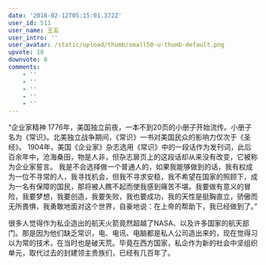 ```yaml
---
date: '2018-02-12T05:15:01.372Z'
user_id: 511
user_name: 王五
user_intro: ''
user_avatar: /static/upload/thumb/small50-u-thumb-default.png
upvote: 18
downvote: 0
comments:
    - ''
    - ''
    - ''
    - ''
    - ''
---
```


“企业家精神 1776年，美国独立前夜，一本不到20页的小册子开始流传。小册子名为《常识》。北美独立战争期间，《常识》一书对美国民众的影响力仅次于《圣经》。 1904年，美国《企业家》杂志选用《常识》中的一段话作为发刊词，此后百余年中，沧海桑田，物是人非，但杂志扉页上的这段话却从来没有改变，它被称为企业家誓言。 我是不会选择做一个普通人的，如果我能够做到的话，我有权成为一位不寻常的人，我寻找机会，但我不寻求安稳，我不希望在国家的照顾下，成为一名有保障的国民，那将被人瞧不起而使我感到痛苦不堪。我要做有意义的冒险，我要梦想，我要创造，我要失败，我也要成功，我的天性是挺胸直立，骄傲而无所畏惧，我勇敢地面对这个世界，自豪地说：在上帝的帮助下，我已经做到了。”

很多人觉得作为私企造出的航天火箭竟然超越了NASA、以及许多国家的航天部门。那是因为他们缺乏常识，电、电讯、电脑都是私人公司造出来的，现在觉得习以为常的技术，在当时也是破天荒。毕竟在西方国家，私企作为新的社会中坚组织单元，取代过去的封建领主贵族们，已经有几百年了。
